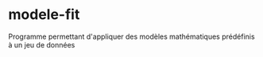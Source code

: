 # modele-fit
Programme permettant d'appliquer des modèles mathématiques prédéfinis à un jeu de données
